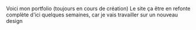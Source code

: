 Voici mon portfolio (toujours en cours de création)
Le site ça être en refonte complète d'ici quelques semaines, car je vais travailler sur un nouveau design
